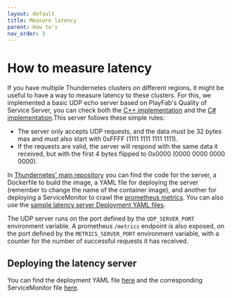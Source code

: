 ```yaml
---
layout: default
title: Measure latency
parent: How to's
nav_order: 3
---
```


# How to measure latency

If you have multiple Thundernetes clusters on different regions, it might be useful to have a way to measure latency to these clusters. For this, we implemented a basic UDP echo server based on PlayFab's Quality of Service Server, you can check both the [C++ implementation](https://github.com/PlayFab/XPlatCppSdk/blob/master/code/source/playfab/QoS/PlayFabQoSApi.cpp) and the [C# implementation](https://github.com/PlayFab/CSharpSDK/blob/master/PlayFabSDK/source/Qos/PlayFabQosApi.cs).This server follows these simple rules:

- The server only accepts UDP requests, and the data must be 32 bytes max and must also start with 0xFFFF (1111 1111 1111 1111).
- If the requests are valid, the server will respond with the same data it received, but with the first 4 bytes flipped to 0x0000 (0000 0000 0000 0000).

In [Thundernetes' main repository](https://github.com/PlayFab/thundernetes/tree/main/cmd/latencyserver) you can find the code for the server, a Dockerfile to build the image, a YAML file for deploying the server (remember to change the name of the container image), and another for deploying a ServiceMonitor to crawl the [prometheus metrics](./monitoring.md). You can also use the [sample latency server Deployment YAML files](https://github.com/PlayFab/thundernetes/tree/main/samples/latencyserver).

The UDP server runs on the port defined by the ```UDP_SERVER_PORT``` environment variable. A prometheus ```/metrics``` endpoint is also exposed, on the port defined by the ```METRICS_SERVER_PORT``` environment variable, with a counter for the number of successful requests it has received.

## Deploying the latency server

You can find the deployment YAML file [here](https://github.com/PlayFab/thundernetes/blob/main/samples/latencyserver/latencyserver.yaml) and the corresponding ServiceMonitor file [here](https://github.com/PlayFab/thundernetes/blob/main/samples/latencyserver/monitor.yaml).
